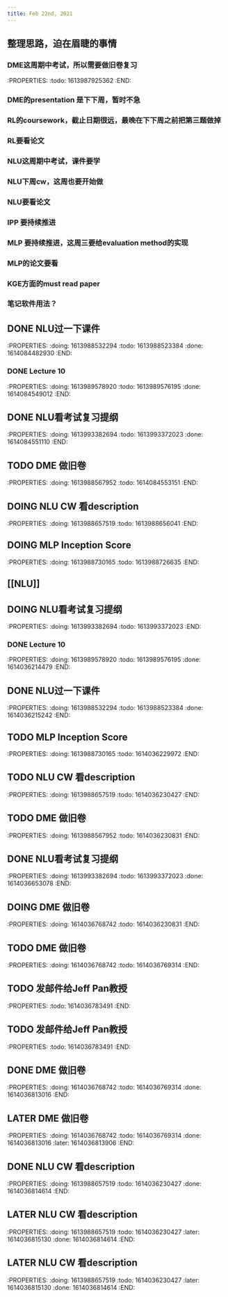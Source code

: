 ```yaml
---
title: Feb 22nd, 2021
---
```


## 整理思路，迫在眉睫的事情
### DME这周期中考试，所以需要做旧卷复习
:PROPERTIES:
:todo: 1613987925362
:END:
### DME的presentation 是下下周，暂时不急
### RL的coursework，截止日期很远，最晚在下下周之前把第三题做掉
### RL要看论文
### NLU这周期中考试，课件要学
### NLU下周cw，这周也要开始做
### NLU要看论文
### IPP 要持续推进
### MLP 要持续推进，这周三要给evaluation method的实现
### MLP的论文要看
### KGE方面的must read paper
### 笔记软件用法？
## DONE NLU过一下课件
:PROPERTIES:
:doing: 1613988532294
:todo: 1613988523384
:done: 1614084482930
:END:
### DONE Lecture 10
:PROPERTIES:
:doing: 1613989578920
:todo: 1613989576195
:done: 1614084549012
:END:
## DONE NLU看考试复习提纲
:PROPERTIES:
:doing: 1613993382694
:todo: 1613993372023
:done: 1614084551110
:END:
## TODO DME 做旧卷
:PROPERTIES:
:doing: 1613988567952
:todo: 1614084553151
:END:
## DOING NLU CW 看description
:PROPERTIES:
:doing: 1613988657519
:todo: 1613988656041
:END:
## DOING MLP Inception Score
:PROPERTIES:
:doing: 1613988730165
:todo: 1613988726635
:END:
## [[NLU]]
##
## DOING NLU看考试复习提纲
:PROPERTIES:
:doing: 1613993382694
:todo: 1613993372023
:END:
### DONE Lecture 10
:PROPERTIES:
:doing: 1613989578920
:todo: 1613989576195
:done: 1614036214479
:END:
## DONE NLU过一下课件
:PROPERTIES:
:doing: 1613988532294
:todo: 1613988523384
:done: 1614036215242
:END:
## TODO MLP Inception Score
:PROPERTIES:
:doing: 1613988730165
:todo: 1614036229972
:END:
## TODO NLU CW 看description
:PROPERTIES:
:doing: 1613988657519
:todo: 1614036230427
:END:
## TODO DME 做旧卷
:PROPERTIES:
:doing: 1613988567952
:todo: 1614036230831
:END:
## DONE NLU看考试复习提纲
:PROPERTIES:
:doing: 1613993382694
:todo: 1613993372023
:done: 1614036653078
:END:
## DOING DME 做旧卷
:PROPERTIES:
:doing: 1614036768742
:todo: 1614036230831
:END:
## TODO DME 做旧卷
:PROPERTIES:
:doing: 1614036768742
:todo: 1614036769314
:END:
## TODO 发邮件给Jeff Pan教授
:PROPERTIES:
:todo: 1614036783491
:END:
## TODO 发邮件给Jeff Pan教授
:PROPERTIES:
:todo: 1614036783491
:END:
##
## DONE DME 做旧卷
:PROPERTIES:
:doing: 1614036768742
:todo: 1614036769314
:done: 1614036813016
:END:
## LATER DME 做旧卷
:PROPERTIES:
:doing: 1614036768742
:todo: 1614036769314
:done: 1614036813016
:later: 1614036813906
:END:
## DONE NLU CW 看description
:PROPERTIES:
:doing: 1613988657519
:todo: 1614036230427
:done: 1614036814614
:END:
## LATER NLU CW 看description
:PROPERTIES:
:doing: 1613988657519
:todo: 1614036230427
:later: 1614036815130
:done: 1614036814614
:END:
## LATER NLU CW 看description
:PROPERTIES:
:doing: 1613988657519
:todo: 1614036230427
:later: 1614036815130
:done: 1614036814614
:END:
